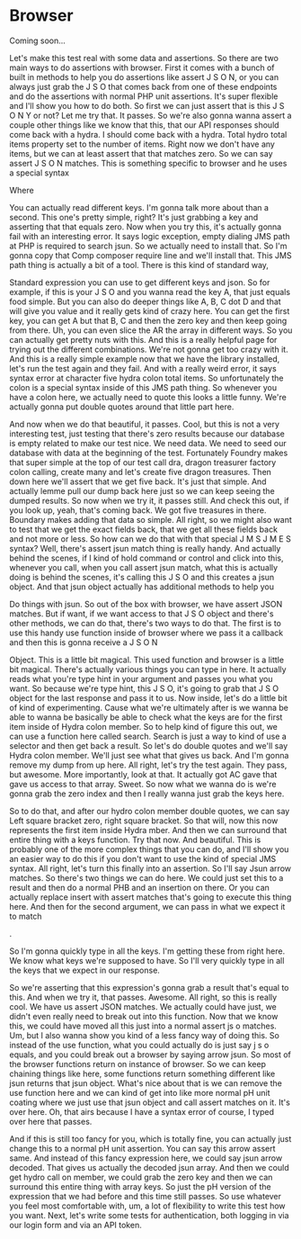 # Browser

Coming soon...

Let's make this test real with some data and assertions. So there are two main ways to do assertions with browser. First it comes with a bunch of built in methods to help you do assertions like assert J S O N, or you can always just grab the J S O that comes back from one of these endpoints and do the assertions with normal PHP unit assertions. It's super flexible and I'll show you how to do both. So first we can just assert that is this J S O N Y or not? Let me try that. It passes. So we're also gonna wanna assert a couple other things like we know that this, that our API responses should come back with a hydra. I should come back with a hydra. Total hydro total items property set to the number of items. Right now we don't have any items, but we can at least assert that that matches zero. So we can say assert J S O N matches. This is something specific to browser and he uses a special syntax

Where

You can actually read different keys. I'm gonna talk more about than a second. This one's pretty simple, right? It's just grabbing a key and asserting that that equals zero. Now when you try this, it's actually gonna fail with an interesting error. It says logic exception, empty dialing JMS path at PHP is required to search jsun. So we actually need to install that. So I'm gonna copy that Comp composer require line and we'll install that. This JMS path thing is actually a bit of a tool. There is this kind of standard way,

Standard expression you can use to get different keys and json. So for example, if this is your J S O and you wanna read the key A, that just equals food simple. But you can also do deeper things like A, B, C dot D and that will give you value and it really gets kind of crazy here. You can get the first key, you can get A but that B, C and then the zero key and then keep going from there. Uh, you can even slice the AR the array in different ways. So you can actually get pretty nuts with this. And this is a really helpful page for trying out the different combinations. We're not gonna get too crazy with it. And this is a really simple example now that we have the library installed, let's run the test again and they fail. And with a really weird error, it says syntax error at character five hydra colon total items. So unfortunately the colon is a special syntax inside of this JMS path thing. So whenever you have a colon here, we actually need to quote this looks a little funny. We're actually gonna put double quotes around that little part here.

And now when we do that beautiful, it passes. Cool, but this is not a very interesting test, just testing that there's zero results because our database is empty related to make our test nice. We need data. We need to seed our database with data at the beginning of the test. Fortunately Foundry makes that super simple at the top of our test call dra, dragon treasurer factory colon calling, create many and let's create five dragon treasures. Then down here we'll assert that we get five back. It's just that simple. And actually lemme pull our dump back here just so we can keep seeing the dumped results. So now when we try it, it passes still. And check this out, if you look up, yeah, that's coming back. We got five treasures in there. Boundary makes adding that data so simple. All right, so we might also want to test that we get the exact fields back, that we get all these fields back and not more or less. So how can we do that with that special J M S J M E S syntax? Well, there's assert jsun match thing is really handy. And actually behind the scenes, if I kind of hold command or control and click into this, whenever you call, when you call assert jsun match, what this is actually doing is behind the scenes, it's calling this J S O and this creates a jsun object. And that jsun object actually has additional methods to help you

Do things with jsun. So out of the box with browser, we have assert JSON matches. But if want, if we want access to that J S O object and there's other methods, we can do that, there's two ways to do that. The first is to use this handy use function inside of browser where we pass it a callback and then this is gonna receive a J S O N

Object. This is a little bit magical. This used function and browser is a little bit magical. There's actually various things you can type in here. It actually reads what you're type hint in your argument and passes you what you want. So because we're type hint, this J S O, it's going to grab that J S O object for the last response and pass it to us. Now inside, let's do a little bit of kind of experimenting. Cause what we're ultimately after is we wanna be able to wanna be basically be able to check what the keys are for the first item inside of Hydra colon member. So to help kind of figure this out, we can use a function here called search. Search is just a way to kind of use a selector and then get back a result. So let's do double quotes and we'll say Hydra colon member. We'll just see what that gives us back. And I'm gonna remove my dump from up here. All right, let's try the test again. They pass, but awesome. More importantly, look at that. It actually got AC gave that gave us access to that array. Sweet. So now what we wanna do is we're gonna grab the zero index and then I really wanna just grab the keys here.

So to do that, and after our hydro colon member double quotes, we can say Left square bracket zero, right square bracket. So that will, now this now represents the first item inside Hydra mber. And then we can surround that entire thing with a keys function. Try that now. And beautiful. This is probably one of the more complex things that you can do, and I'll show you an easier way to do this if you don't want to use the kind of special JMS syntax. All right, let's turn this finally into an assertion. So I'll say Jsun arrow matches. So there's two things we can do here. We could just set this to a result and then do a normal PHB and an insertion on there. Or you can actually replace insert with assert matches that's going to execute this thing here. And then for the second argument, we can pass in what we expect it to match

<affirmative>.

So I'm gonna quickly type in all the keys. I'm getting these from right here. We know what keys we're supposed to have. So I'll very quickly type in all the keys that we expect in our response.

So we're asserting that this expression's gonna grab a result that's equal to this. And when we try it, that passes. Awesome. All right, so this is really cool. We have us assert JSON matches. We actually could have just, we didn't even really need to break out into this function. Now that we know this, we could have moved all this just into a normal assert js o matches. Um, but I also wanna show you kind of a less fancy way of doing this. So instead of the use function, what you could actually do is just say j s o equals, and you could break out a browser by saying arrow jsun. So most of the browser functions return on instance of browser. So we can keep chaining things like here, some functions return something different like jsun returns that jsun object. What's nice about that is we can remove the use function here and we can kind of get into like more normal pH unit coating where we just use that jsun object and call assert matches on it. It's over here. Oh, that airs because I have a syntax error of course, I typed over here that passes.

And if this is still too fancy for you, which is totally fine, you can actually just change this to a normal pH unit assertion. You can say this arrow assert same. And instead of this fancy expression here, we could say jsun arrow decoded. That gives us actually the decoded jsun array. And then we could get hydro call on member, we could grab the zero key and then we can surround this entire thing with array keys. So just the pH version of the expression that we had before and this time still passes. So use whatever you feel most comfortable with, um, a lot of flexibility to write this test how you want. Next, let's write some tests for authentication, both logging in via our login form and via an API token.